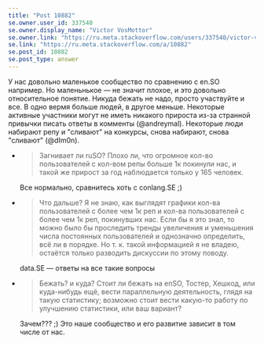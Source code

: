 ```yaml
---
title: "Post 10882"
se.owner.user_id: 337540
se.owner.display_name: "Victor VosMottor"
se.owner.link: "https://ru.meta.stackoverflow.com/users/337540/victor-vosmottor"
se.link: "https://ru.meta.stackoverflow.com/a/10882"
se.post_id: 10882
se.post_type: answer
---
```

<p>У нас довольно маленькое сообщество по сравнению с en.SO например. Но маленьнькое — не значит плохое, и это довольно относительное понятие. Никуда бежать не надо, просто участвуйте и все. В одно вермя больше людей, в другое меньше. Некоторые активные участники могут не иметь никакого прироста из-за странной привычки писать ответы в комменты (@andreymal). Некоторые люди набирают репу и &quot;сливают&quot; на конкурсы, снова набирают, снова &quot;сливают&quot; (@dIm0n).</p>
<ul>
<li>
<blockquote>
<p>Загнивает ли ruSO? Плохо ли, что огромное кол-во пользователей с кол-вом репы больше 1к покинули нас, и такой же прирост за год наблюдается только у 165 человек.</p>
</blockquote>
<p>Все нормально, сравнитесь хоть с conlang.SE ;)</p>
</li>
<li>
<blockquote>
<p>Что дальше? Я не знаю, как выглядят графики кол-ва пользователей с более чем 1к реп и кол-ва пользователей с более чем 1к реп, покинувших нас. Если бы я это знал, то можно было бы проследить тренды увеличения и уменьшения числа постоянных пользователей и однозначно определить, всё ли в порядке. Но т. к. такой информацией я не владею, остаётся только разводить дискуссии по этому поводу.</p>
</blockquote>
<p>data.SE — ответы на все такие вопросы</p>
</li>
<li>
<blockquote>
<p>Бежать? и куда? Стоит ли бежать на enSO, Тостер, Хешкод, или куда-нибудь ещё, вести параллельную деятельность, глядя на такую статистику; возможно стоит вести какую-то работу по улучшению статистики, или ваш вариант?</p>
</blockquote>
<p>Зачем??? ;) Это наше сообщество и его развитие зависит в том числе от нас.</p>
</li>
</ul>
